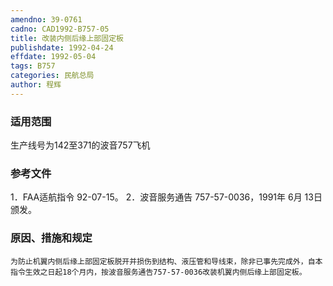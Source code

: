 ```yaml
---
amendno: 39-0761
cadno: CAD1992-B757-05
title: 改装内侧后缘上部固定板
publishdate: 1992-04-24
effdate: 1992-05-04
tags: B757
categories: 民航总局
author: 程辉
---
```


### 适用范围 
生产线号为142至371的波音757飞机

### 参考文件
1．FAA适航指令 92-07-15。
 2．波音服务通告 757-57-0036，1991年 6月 13日颁发。


### 原因、措施和规定 
    为防止机翼内侧后缘上部固定板脱开并损伤到结构、液压管和导线束，除非已事先完成外，自本指令生效之日起18个月内，按波音服务通告757-57-0036改装机翼内侧后缘上部固定板。
